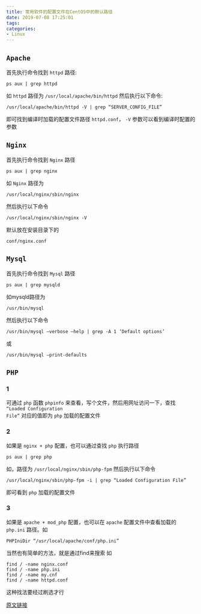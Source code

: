 ```yaml
---
title: 常用软件的配置文件在CentOS中的默认路径
date: 2019-07-08 17:25:01
tags:
categories:
- Linux
---
```


## <code>Apache</code>

首先执行命令找到 <code>httpd</code> 路径:
```
ps aux | grep httpd
```

 如 <code>httpd</code> 路径为 <code>/usr/local/apache/bin/httpd</code> 然后执行以下命令:

```
/usr/local/apache/bin/httpd -V | grep “SERVER_CONFIG_FILE”
```

  即可找到编译时加载的配置文件路径 <code>httpd.conf</code>， <code>-V</code> 参数可以看到编译时配置的参数

## <code>Nginx</code>

首先执行命令找到 <code>Nginx</code> 路径
```
ps aux | grep nginx
```
如 <code>Nginx</code> 路径为
```
/usr/local/nginx/sbin/nginx
```
然后执行以下命令
```
/usr/local/nginx/sbin/nginx -V
```
默认放在安装目录下的 
```
conf/nginx.conf
```

## <code>Mysql</code>

首先执行命令找到 <code>Mysql</code> 路径
```
ps aux | grep mysqld
```
如mysqld路径为
```
/usr/bin/mysql
```
然后执行以下命令
```
/usr/bin/mysql –verbose –help | grep -A 1 ‘Default options’
```
或
```
/usr/bin/mysql –print-defaults
```

## <code>PHP</code>

### 1
可通过 <code>php</code> 函数 <code>phpinfo</code> 来查看，写个文件，然后用网址访问一下，查找 <code>“Loaded Configuration File”</code> 对应的值即为 <code>php</code> 加载的配置文件
### 2
如果是 <code>nginx + php</code> 配置，也可以通过查找 <code>php</code> 执行路径
```
ps aux | grep php
```
如，路径为 <code>/usr/local/nginx/sbin/php-fpm</code>
然后执行以下命令
```
/usr/local/nginx/sbin/php-fpm -i | grep “Loaded Configuration File”
```
即可看到 <code>php</code> 加载的配置文件
### 3
如果是 <code>apache + mod_php</code> 配置，也可以在 <code>apache</code> 配置文件中查看加载的 <code>php.ini</code> 路径。如 
```
PHPIniDir “/usr/local/apache/conf/php.ini”
```

当然也有简单的方法，就是通过find来搜索
如
```
find / -name nginx.conf
find / -name php.ini
find / -name my.cnf
find / -name httpd.conf
```
这种找法要经过刷选才行

[原文链接](http://www.111cn.net/sys/CentOS/63491.htm)